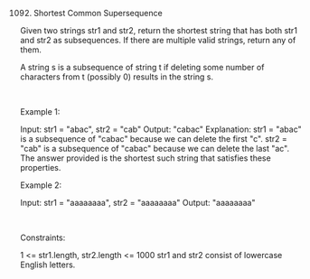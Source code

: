 1092. Shortest Common Supersequence

Given two strings str1 and str2, return the shortest string that has both str1 and str2 as subsequences. If there are multiple valid strings, return any of them.

A string s is a subsequence of string t if deleting some number of characters from t (possibly 0) results in the string s.

 

Example 1:

Input: str1 = "abac", str2 = "cab"
Output: "cabac"
Explanation: 
str1 = "abac" is a subsequence of "cabac" because we can delete the first "c".
str2 = "cab" is a subsequence of "cabac" because we can delete the last "ac".
The answer provided is the shortest such string that satisfies these properties.


Example 2:

Input: str1 = "aaaaaaaa", str2 = "aaaaaaaa"
Output: "aaaaaaaa"


 

Constraints:

1 <= str1.length, str2.length <= 1000
str1 and str2 consist of lowercase English letters.